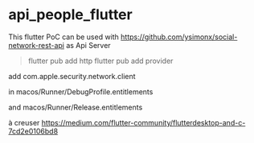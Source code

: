 # api_people_flutter

This flutter PoC can be used with https://github.com/ysimonx/social-network-rest-api as Api Server

> flutter pub add http
> flutter pub add provider

add
	<key>com.apple.security.network.client</key>
	<true/>


in macos/Runner/DebugProfile.entitlements

and macos/Runner/Release.entitlements



à creuser
https://medium.com/flutter-community/flutterdesktop-and-c-7cd2e0106bd8
